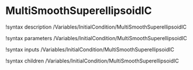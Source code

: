 <!-- MOOSE Documentation Stub: Remove this when content is added. -->

# MultiSmoothSuperellipsoidIC

!syntax description /Variables/InitialCondition/MultiSmoothSuperellipsoidIC

!syntax parameters /Variables/InitialCondition/MultiSmoothSuperellipsoidIC

!syntax inputs /Variables/InitialCondition/MultiSmoothSuperellipsoidIC

!syntax children /Variables/InitialCondition/MultiSmoothSuperellipsoidIC
